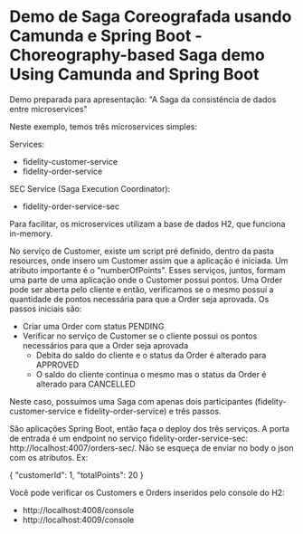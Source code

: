 # Demo de Saga Coreografada usando Camunda e Spring Boot - Choreography-based Saga demo Using Camunda and Spring Boot

Demo preparada para apresentação: "A Saga da consistência de dados entre microservices"

Neste exemplo, temos três microservices simples:

Services:
  - fidelity-customer-service
  - fidelity-order-service
 
SEC Service (Saga Execution Coordinator):
  - fidelity-order-service-sec
 
Para facilitar, os microservices utilizam a base de dados H2, que funciona in-memory.

No serviço de Customer, existe um script pré definido, dentro da pasta resources, onde insero um Customer assim que a aplicação é iniciada. Um atributo importante é o "numberOfPoints". Esses serviços, juntos, formam uma parte de uma aplicação onde o Customer possui pontos. Uma Order pode ser aberta pelo cliente e então, verificamos se o mesmo possui a quantidade de pontos necessária para que a Order seja aprovada. Os passos iniciais são:

  - Criar uma Order com status PENDING
  - Verificar no serviço de Customer se o cliente possui os pontos necessários para que a Order seja aprovada
    - Debita do saldo do cliente e o status da Order é alterado para APPROVED
    - O saldo do cliente continua o mesmo mas o status da Order é alterado para CANCELLED
  
Neste caso, possuímos uma Saga com apenas dois participantes (fidelity-customer-service e fidelity-order-service) e trẽs passos. 

São aplicações Spring Boot, então faça o deploy dos três serviços. A porta de entrada é um endpoint no serviço fidelity-order-service-sec: http://localhost:4007/orders-sec/. Não se esqueça de enviar no body o json com os atributos. Ex:

{
	"customerId": 1,
	"totalPoints": 20
}

Você pode verificar os Customers e Orders inseridos pelo console do H2:
  - http://localhost:4008/console
  - http://localhost:4009/console
